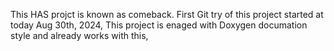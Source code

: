 This HAS projct is known as comeback.
First Git try of this project started at today Aug 30th, 2024,
This project is enaged with Doxygen documation style and already works with this,

